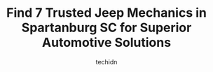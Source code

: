 ---
layout: ampstory
image: https://images.unsplash.com/photo-1627404760301-8efc143749c8?ixlib=rb-4.0.3&ixid=MnwxMjA3fDB8MHxwaG90by1wYWdlfHx8fGVufDB8fHx8&auto=format&fit=crop&w=640&h=853&q=80
author: techidn
featured: false
description: Experience the excellence of automotive service by visiting the 7 best Jeep Mechanic in Spartanburg SC, USA. With their expertise, attention to detail, and commitment to customer satisfactio
title: Find 7 Trusted Jeep Mechanics in Spartanburg SC for Superior Automotive Solutions
cover:
   title: Find 7 Trusted Jeep Mechanics in Spartanburg SC for Superior Automotive Solutions
   subtitle: Rickpate
   background: https://images.unsplash.com/photo-1627404760301-8efc143749c8?ixlib=rb-4.0.3&ixid=MnwxMjA3fDB8MHxwaG90by1wYWdlfHx8fGVufDB8fHx8&auto=format&fit=crop&w=640&h=853&q=80

pages: 
 - layout: thirds
   top: <h1>#1 Advantage A/C, Muffler & Brakes</h1>
   bottom: "<p>This business was amazing for us! We had two vehicles needing A/C repair and one was fixed right away and so was the other, although it still wasnt working properly so</p>"
   background: https://www.knot35.com/toplist/wp-content/uploads/2023/06/best-jeep-mechanic-1-in-spartanburg-sc-1685835756.jpeg
   backgroundblur: true
 - layout: thirds
   top: <h1>#2 Spartanburg Chrysler Dodge Jeep Ram Service Department</h1>
   bottom: "<p>8200 Fairforest Rd, Spartanburg, SC 29303, United States</p>"
   background: https://www.knot35.com/toplist/wp-content/uploads/2023/06/best-jeep-mechanic-2-in-spartanburg-sc-1685835757.jpeg
   cta:
      link: https://www.knot35.com/toplist/find-7-trusted-jeep-mechanics-in-spartanburg-sc-for-superior-automotive-solutions/
      text: Find 7 Trusted Jeep Mechanics in Spartanburg SC for Superior Automotive Solutions
 - layout: thirds
   top: <h1>#3 Reidville Road Auto Service, Inc</h1>
   bottom: "<p>395 E Blackstock Rd, Spartanburg, SC 29301, United States</p>"
   background: https://www.knot35.com/toplist/wp-content/uploads/2023/06/best-jeep-mechanic-3-in-spartanburg-sc-1685835757.jpeg
   cta:
      link: https://www.knot35.com/toplist/find-7-trusted-jeep-mechanics-in-spartanburg-sc-for-superior-automotive-solutions/
      text: Find 7 Trusted Jeep Mechanics in Spartanburg SC for Superior Automotive Solutions
 - layout: thirds
   top: <h1>#4 Barnetts Garage</h1>
   bottom: "<p>1449 Union St, Spartanburg, SC 29302, United States</p>"
   background: https://images.unsplash.com/photo-1567095761054-7a02e69e5c43?ixlib=rb-4.0.3&ixid=MnwxMjA3fDB8MHxwaG90by1wYWdlfHx8fGVufDB8fHx8&auto=format&fit=crop&w=640&h=853&q=80
   cta:
      link: https://www.knot35.com/toplist/find-7-trusted-jeep-mechanics-in-spartanburg-sc-for-superior-automotive-solutions/
      text: Find 7 Trusted Jeep Mechanics in Spartanburg SC for Superior Automotive Solutions
 - layout: thirds
   top: <h1>#5 Garretts Muffler, Tire and Automotive, LLC</h1>
   bottom: "<p>508 Union St, Spartanburg, SC 29306, United States</p>"
   background: https://images.unsplash.com/photo-1462556791646-c201b8241a94?ixlib=rb-4.0.3&ixid=MnwxMjA3fDB8MHxwaG90by1wYWdlfHx8fGVufDB8fHx8&auto=format&fit=crop&w=640&h=853&q=80
   cta:
      link: https://www.knot35.com/toplist/find-7-trusted-jeep-mechanics-in-spartanburg-sc-for-superior-automotive-solutions/
      text: Find 7 Trusted Jeep Mechanics in Spartanburg SC for Superior Automotive Solutions
 - layout: thirds
   top: <h1>#6 Britt Automotive</h1>
   bottom: "<p>2073 Southport Rd, Spartanburg, SC 29306, United States</p>"
   background: https://images.unsplash.com/photo-1564951434112-64d74cc2a2d7?ixlib=rb-4.0.3&ixid=MnwxMjA3fDB8MHxwaG90by1wYWdlfHx8fGVufDB8fHx8&auto=format&fit=crop&w=640&h=853&q=80
   cta:
      link: https://www.knot35.com/toplist/find-7-trusted-jeep-mechanics-in-spartanburg-sc-for-superior-automotive-solutions/
      text: Find 7 Trusted Jeep Mechanics in Spartanburg SC for Superior Automotive Solutions
 - layout: thirds
   top: <h1>#7 MasterTech Auto Repair</h1>
   bottom: "<p>151 S Forest St, Spartanburg, SC 29306, United States</p>"
   background: https://images.unsplash.com/photo-1557672172-298e090bd0f1?ixlib=rb-4.0.3&ixid=MnwxMjA3fDB8MHxwaG90by1wYWdlfHx8fGVufDB8fHx8&auto=format&fit=crop&w=640&h=853&q=80
   cta:
      link: https://www.knot35.com/toplist/find-7-trusted-jeep-mechanics-in-spartanburg-sc-for-superior-automotive-solutions/
      text: Find 7 Trusted Jeep Mechanics in Spartanburg SC for Superior Automotive Solutions
 - layout: thirds
   middle: Continue reading...
   background: https://images.unsplash.com/photo-1567360425618-1594206637d2?ixlib=rb-4.0.3&ixid=MnwxMjA3fDB8MHxwaG90by1wYWdlfHx8fGVufDB8fHx8&auto=format&fit=crop&w=640&h=853&q=80
   cta:
      link: https://www.knot35.com/toplist/find-7-trusted-jeep-mechanics-in-spartanburg-sc-for-superior-automotive-solutions/
      text: Find 7 Trusted Jeep Mechanics in Spartanburg SC for Superior Automotive Solutions
      
---